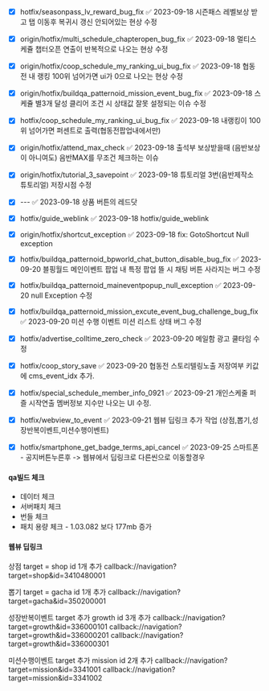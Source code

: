 


- [x] hotfix/seasonpass_lv_reward_bug_fix ✅ 2023-09-18 
       시즌패스 레벨보상 받고 탭 이동후 복귀시 갱신 안되어있는 현상 수정
- [x] origin/hotfix/multi_schedule_chapteropen_bug_fix ✅ 2023-09-18
      멀티스케쥴 챕터오픈 연출이 반복적으로 나오는 현상 수정
- [x] origin/hotfix/coop_schedule_my_ranking_ui_bug_fix ✅ 2023-09-18
      협동전 내 랭킹 100위 넘어가면 ui가 0으로 나오는 현상 수정
- [x] origin/hotfix/buildqa_patternoid_mission_event_bug_fix ✅ 2023-09-18
      스케쥴 별3개 달성 클리어 조건 시 상태값 잘못 설정되는 이슈 수정
- [x] hotfix/coop_schedule_my_ranking_ui_bug_fix ✅ 2023-09-18
      내랭킹이 100위 넘어가면 퍼센트로 출력(협동전팝업내에서만)
- [x] origin/hotfix/attend_max_check ✅ 2023-09-18
      출석부 보상받을때 (음반보상이 아니여도) 음반MAX를 무조건 체크하는 이슈
- [x] origin/hotfix/tutorial_3_savepoint ✅ 2023-09-18
      튜토리얼 3번(음반제작소 튜토리얼) 저장시점 수정
- [x] --- ✅ 2023-09-18
      상품 버튼의 레드닷
- [x] hotfix/guide_weblink ✅ 2023-09-18
      hotfix/guide_weblink
- [x] origin/hotfix/shortcut_exception ✅ 2023-09-18
      fix: GotoShortcut Null exception
- [x] hotfix/buildqa_patternoid_bpworld_chat_button_disable_bug_fix ✅ 2023-09-20
      블핑월드 메인이벤트 팝업 내 특정 팝업 뜰 시 채팅 버튼 사라지는 버그 수정
- [x] hotfix/buildqa_patternoid_maineventpopup_null_exception ✅ 2023-09-20
      null Exception 수정
- [x] hotfix/buildqa_patternoid_mission_excute_event_bug_challenge_bug_fix ✅ 2023-09-20
      미션 수행 이벤트 미션 리스트 상태 버그 수정
- [x] hotfix/advertise_colltime_zero_check ✅ 2023-09-20
      메일함 광고 쿨타임 수정
- [x] hotfix/coop_story_save ✅ 2023-09-20
      협동전 스토리텔링노출 저장여부 키값에 cms_event_idx 추가.
- [x] hotfix/special_schedule_member_info_0921 ✅ 2023-09-21
      개인스케줄 퍼즐 시작연출 멤버정보 지수만 나오는 UI 수정.
- [x] hotfix/webview_to_event ✅ 2023-09-21
      웹뷰 딥링크 추가 작업 (상점,뽑기,성장반복이벤트,미션수행이벤트)
- [x] hotfix/smartphone_get_badge_terms_api_cancel ✅ 2023-09-25
      스마트폰 - 공지버튼누른후 -> 웹뷰에서 딥링크로 다른씬으로 이동할경우





#### qa빌드 체크

 - 데이터 체크
 - 서버패치 체크
 - 번들 체크
 - 패치 용량 체크 - 1.03.082 보다 177mb 증가


#### 웹뷰 딥링크

상점 
target = shop
id 1개 추가
callback://navigation?target=shop&id=3410480001

뽑기 
target = gacha
id 1개 추가
callback://navigation?target=gacha&id=350200001


성장반복이벤트
target 추가 growth
id 3개 추가
callback://navigation?target=growth&id=336000101
callback://navigation?target=growth&id=336000201
callback://navigation?target=growth&id=336000301

미션수행이벤트
target 추가 mission
id 2개 추가
callback://navigation?target=mission&id=3341001
callback://navigation?target=mission&id=3341002